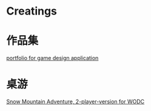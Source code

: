 # Creatings
# 作品集
[portfolio for game design application](Portfolio-Zihan-Liu.pdf)


# 桌游
[Snow Mountain Adventure, 2-player-version for WODC](SnowMountainAdventure-2-player-version.pdf)

